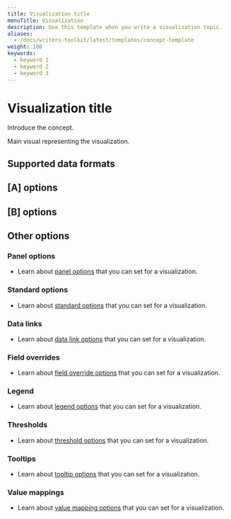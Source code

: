 ```yaml
---
title: Visualization title
menuTitle: Visualization
description: Use this template when you write a visualization topic.
aliases:
  - /docs/writers-toolkit/latest/templates/concept-template
weight: 100
keywords:
  - keyword 1
  - keyword 2
  - keyword 3
---
```


<!-- Refer to [Front matter]({{< relref "../../front-matter/" >}}) for more information about how to populate front matter. -->

# Visualization title

<!-- The visualization title is required. This is the name of the visualization as it appears in the UI. For example: Time series.

A visualization topic provides an overview to help end users understand how to best use the visualization type and the options available to them in the user interface (UI). Visualization topics always include conceptual and reference content and may include task content.

Refer to the [Visualization topic documentation](https://grafana.com/docs/writers-toolkit/writing-guide/topic-types/visualization/) for guidelines on writing a visualization topic.
-->

Introduce the concept.

<!-- The introduction is required. Add an introduction to the visualization that explains what visualization type can help the user do. -->

Main visual representing the visualization. 

<!-- A screenshot is generally preferred because it's easiest to maintain, but a five-to-ten second video is acceptable. Please don't use longer videos as the main visual aid here. They can be added elsewhere in the page, if needed. -->

## Supported data formats

<!-- Provide guidance about which data formats are supported by the visualization type with example use cases. Does not apply to a widget topic. -->

## [A] options

<!-- For each drop-down section of options in the edit panel add a section in the topic with the name of the UI section, followed by the word "options." This doesn't include the sections linked from the **Other options** section. -->

## [B] options

<!-- For each drop-down section of options in the edit panel add a section in the topic with the name of the UI section, followed by the word "options." This doesn't include the sections linked from the **Other options** section. -->

## Other options

<!-- Link out to common visualization options Use H3s for each section to make them easily scannable. -->

### Panel options

- Learn about [panel options](https://grafana.com/docs/grafana/latest/panels-visualizations/configure-thresholds) that you can set for a visualization.

### Standard options

- Learn about [standard options](https://grafana.com/docs/grafana/latest/panels-visualizations/configure-standard-options) that you can set for a visualization.

### Data links

- Learn about [data link options](https://grafana.com/docs/grafana/latest/panels-visualizations/configure-data-links) that you can set for a visualization.

### Field overrides

- Learn about [field override options](https://grafana.com/docs/grafana/latest/panels-visualizations/configure-overrides) that you can set for a visualization.

### Legend

- Learn about [legend options](https://grafana.com/docs/grafana/latest/panels-visualizations/configure-legend) that you can set for a visualization.

### Thresholds

- Learn about [threshold options](https://grafana.com/docs/grafana/latest/panels-visualizations/configure-thresholds) that you can set for a visualization.

### Tooltips

- Learn about [tooltip options](https://grafana.com/docs/grafana/latest/panels-visualizations) that you can set for a visualization.

### Value mappings

- Learn about [value mapping options](https://grafana.com/docs/grafana/latest/panels-visualizations/configure-value-mappings) that you can set for a visualization.
